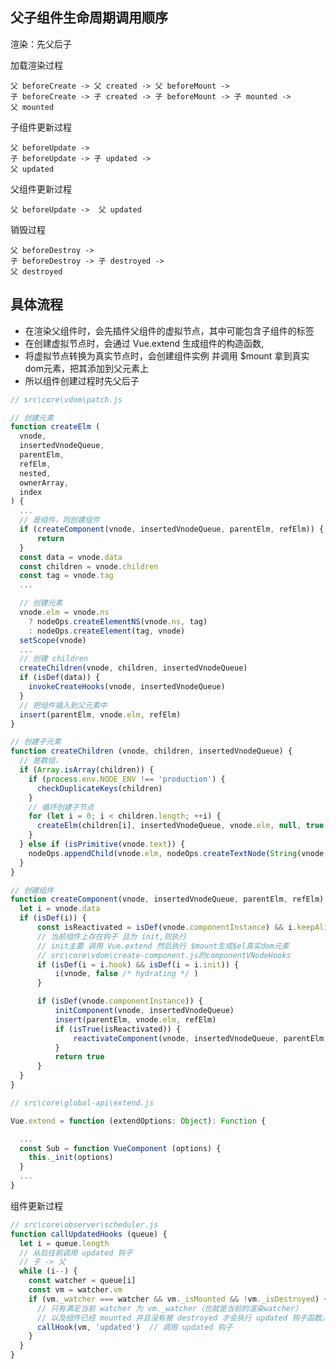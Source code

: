 ## 父子组件生命周期调用顺序
渲染：先父后子

加载渲染过程
>
    父 beforeCreate -> 父 created -> 父 beforeMount -> 
    子 beforeCreate -> 子 created -> 子 beforeMount -> 子 mounted -> 
    父 mounted


子组件更新过程
>
    父 beforeUpdate -> 
    子 beforeUpdate -> 子 updated -> 
    父 updated


父组件更新过程
>
    父 beforeUpdate ->  父 updated


销毁过程
>
    父 beforeDestroy -> 
    子 beforeDestroy -> 子 destroyed -> 
    父 destroyed

## 具体流程
* 在渲染父组件时，会先插件父组件的虚拟节点，其中可能包含子组件的标签
* 在创建虚拟节点时，会通过 Vue.extend 生成组件的构造函数,
* 将虚拟节点转换为真实节点时，会创建组件实例 并调用 $mount 拿到真实dom元素，把其添加到父元素上
* 所以组件创建过程时先父后子

```js
// src\core\vdom\patch.js

// 创建元素
function createElm (
  vnode,
  insertedVnodeQueue,
  parentElm,
  refElm,
  nested,
  ownerArray,
  index
) {
  ...
  // 是组件，则创建组件
  if (createComponent(vnode, insertedVnodeQueue, parentElm, refElm)) {
      return
  }
  const data = vnode.data
  const children = vnode.children
  const tag = vnode.tag
  ...

  // 创建元素
  vnode.elm = vnode.ns
    ? nodeOps.createElementNS(vnode.ns, tag)
    : nodeOps.createElement(tag, vnode)
  setScope(vnode)
  ...
  // 创建 children
  createChildren(vnode, children, insertedVnodeQueue)
  if (isDef(data)) {
    invokeCreateHooks(vnode, insertedVnodeQueue)
  }
  // 把组件插入到父元素中
  insert(parentElm, vnode.elm, refElm)
}

// 创建子元素
function createChildren (vnode, children, insertedVnodeQueue) {
  // 是数组，
  if (Array.isArray(children)) {
    if (process.env.NODE_ENV !== 'production') {
      checkDuplicateKeys(children)
    }
    // 循环创建子节点
    for (let i = 0; i < children.length; ++i) {
      createElm(children[i], insertedVnodeQueue, vnode.elm, null, true, children, i)
    }
  } else if (isPrimitive(vnode.text)) {
    nodeOps.appendChild(vnode.elm, nodeOps.createTextNode(String(vnode.text)))
  }
}

// 创建组件
function createComponent(vnode, insertedVnodeQueue, parentElm, refElm) {
  let i = vnode.data
  if (isDef(i)) {
      const isReactivated = isDef(vnode.componentInstance) && i.keepAlive
      // 当前组件上存在钩子 且为 init,则执行
      // init主要 调用 Vue.extend 然后执行 $mount生成$el真实dom元素
      // src\core\vdom\create-component.js的componentVNodeHooks
      if (isDef(i = i.hook) && isDef(i = i.init)) {
          i(vnode, false /* hydrating */ )
      }

      if (isDef(vnode.componentInstance)) {
          initComponent(vnode, insertedVnodeQueue)
          insert(parentElm, vnode.elm, refElm)
          if (isTrue(isReactivated)) {
              reactivateComponent(vnode, insertedVnodeQueue, parentElm, refElm)
          }
          return true
      }
  }
}
```

```js
// src\core\global-api\extend.js

Vue.extend = function (extendOptions: Object): Function {

  ...
  const Sub = function VueComponent (options) {
    this._init(options)
  }
  ...  
}  
```

组件更新过程
```js
// src\core\observer\scheduler.js
function callUpdatedHooks (queue) {
  let i = queue.length
  // 从后往前调用 updated 钩子
  // 子 -> 父
  while (i--) {
    const watcher = queue[i]
    const vm = watcher.vm
    if (vm._watcher === watcher && vm._isMounted && !vm._isDestroyed) {
      // 只有满足当前 watcher 为 vm._watcher（也就是当前的渲染watcher）
      // 以及组件已经 mounted 并且没有被 destroyed 才会执行 updated 钩子函数。
      callHook(vm, 'updated')  // 调用 updated 钩子
    }
  }
}
```